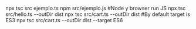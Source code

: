 npx tsc src ejemplo.ts
npm src/ejemplo.js
#Node y browser run JS
npx tsc src/hello.ts --outDir dist
npx tsc src/cart.ts --outDir dist
#By default target is ES3
npx tsc src/cart.ts --outDir dist --target ES6
